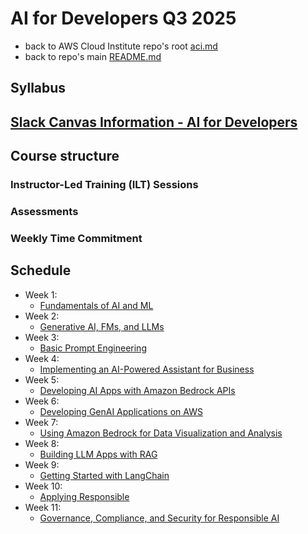 # AI for Developers Q3 2025

* back to AWS Cloud Institute repo's root [aci.md](../aci.md)
* back to repo's main [README.md](../../../README.md)

## Syllabus

## [Slack Canvas Information - AI for Developers](./canvas.md)

## Course structure

### Instructor-Led Training (ILT) Sessions

### Assessments

### Weekly Time Commitment

## Schedule

* Week 1:
  * [Fundamentals of AI and ML](./W010FundamentalsOfAiAndMl.md)
* Week 2:
  * [Generative AI, FMs, and LLMs](./W020GenerativeAiFmAndLlm.md)
* Week 3:
  * [Basic Prompt Engineering](./W030BasicPromptingEngineering.md)
* Week 4:
  * [Implementing an AI-Powered Assistant for Business](./W040ImplementingAiAssistantForBusiness.md)
* Week 5:
  * [Developing AI Apps with Amazon Bedrock APIs](./W050DevelopingAiAppsAmazonBedrockApi.md)
* Week 6:
  * [Developing GenAI Applications on AWS](./W060DevelopingGenAiAppsOnAws.md)
* Week 7:
  * [Using Amazon Bedrock for Data Visualization and Analysis](./W070AmazonBedrockForDataVisualization.md)
* Week 8:
  * [Building LLM Apps with RAG](./W080BuildingLlmAppsWithRag.md)
* Week 9:
  * [Getting Started with LangChain](./W090GettingStartedWithLangchain.md)
* Week 10:
  * [Applying Responsible]()
* Week 11:
  * [Governance, Compliance, and Security for Responsible AI]()
  